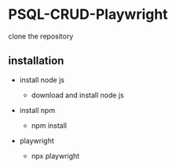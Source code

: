 # PSQL-CRUD-Playwright

 clone the repository

## installation

-   install node js

    - download and install node js

-   install npm

    -   npm install

-   playwright

    -   npx playwright 
